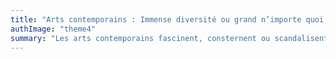 ```yaml
---
title: "Arts contemporains : Immense diversité ou grand n’importe quoi ?"
authImage: "theme4"
summary: "Les arts contemporains fascinent, consternent ou scandalisent. Comment s’y retrouver ? Quelles sont les grandes tendances de ces réalisations foisonnantes ? Venez vous initier aux labyrinthes créatifs de ces 60 dernières années."
---
```

